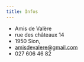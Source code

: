 ```yaml
---
title: Infos
---
```

- Amis de Valère
- rue des châteaux 14
- 1950 Sion,
- amisdevalere@gmail.com
- 027 606 46 82
